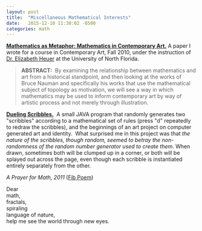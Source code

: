 ```yaml
---
layout: post
title:  "Miscellaneous Mathematical Interests"
date:   2015-12-10 11:30:02 -0500
categories: math
---
```


<strong><a href="docs/MathematicsAsMetaphor.pdf" target="_blank">Mathematics as Metaphor: Mathematics in Contemporary Art.</a></strong>
A paper I wrote for a course in Contemporary Art, Fall 2010, under the instruction of <a href="http://www.unf.edu/coas/art-design/faculty/Heuer.aspx" target="_blank">Dr. Elizabeth Heuer</a> at the University of North Florida.
<blockquote><strong>ABSTRACT:</strong>  By examining the relationship between mathematics and art from a historical standpoint, and then looking at the works of Bruce Nauman and specifically his works that use the mathematical subject of topology as motivation, we will see a way in which mathematics may be used to inform contemporary art by way of artistic process and not merely through illustration.</blockquote>

<strong><a href="docs/DuelingScribbles.jar" target="_blank">Dueling Scribbles.</a></strong>  A small JAVA program that randomly generates two "scribbles" according to a mathematical set of rules (press "d" repeatedly to redraw the scribbles), and the beginnings of an art project on computer generated art and identity.  What surprised me in this project was that <em>the nature of the scribbles, though random, seemed to betray the non-randomness of the random number generator used to create them</em>. When drawn, sometimes both will be clumped up in a corner, or both will be splayed out across the page, even though each scribble is instantiated entirely separately from the other.

<em>A Prayer for Math, 2011 </em>(<a href="http://en.wikipedia.org/wiki/Fib_%28poetry%29" target="_blank">Fib Poem</a>)

Dear    
math,   
fractals,    
spiraling    
language of nature,    
help me see the world through new eyes.
